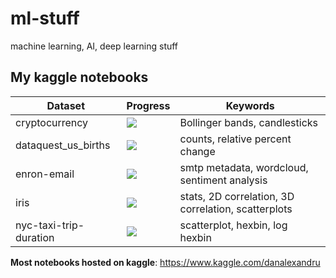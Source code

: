 # ml-stuff
machine learning, AI, deep learning stuff

## My kaggle notebooks

|    Dataset             |         Progress                   |    Keywords    |
| ---------------------  | ---------------------------------- | -------------- |
| cryptocurrency         | ![](http://progressed.io/bar/5)    |  Bollinger bands, candlesticks             |
| dataquest_us_births    | ![](http://progressed.io/bar/5)    |  counts, relative percent change                   |
| enron-email            | ![](http://progressed.io/bar/15)   |  smtp metadata, wordcloud, sentiment analysis       |
| iris                   | ![](http://progressed.io/bar/10)   |  stats, 2D correlation, 3D correlation, scatterplots|
| nyc-taxi-trip-duration | ![](http://progressed.io/bar/10)   |  scatterplot, hexbin, log hexbin                   |


**Most notebooks hosted on kaggle**: [https://www.kaggle.com/danalexandru ](https://www.kaggle.com/danalexandru)
